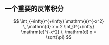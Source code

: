 <div style="float: left; width: 64%; padding: 1%;">

## 一个重要的反常积分

<ul>

$$
\int_{-\infty}^{+\infty} \mathrm{e}^{-x^2} \, \mathrm{d} x = 2 \int_0^{+\infty} \mathrm{e}^{-x^2} \, \mathrm{d} x = \sqrt{\pi}
$$

</ul>
</div>
<div style="float: right; width: 26%; padding: 1%;">

</div>
<div style="clear: both;"></div>
